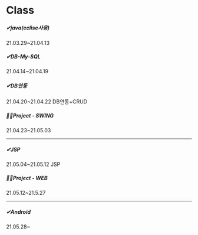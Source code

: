 # Class


##### ✔java(eclise사용)

21.03.29~21.04.13 

##### ✔DB-My-SQL

21.04.14~21.04.19

##### ✔DB연동

21.04.20~21.04.22 DB연동+CRUD



##### 🙋‍♂️Project - SWING

21.04.23~21.05.03 

-----------------------------------------

##### ✔JSP 

21.05.04~21.05.12 JSP 



##### 🙋‍♂️Project - WEB

21.05.12~21.5.27

------------------------------

##### ✔Android

21.05.28~
